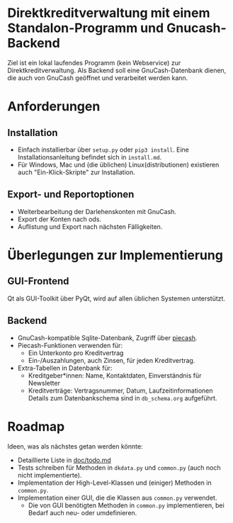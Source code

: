 # Direktkreditverwaltung mit einem Standalon-Programm und Gnucash-Backend

Ziel ist ein lokal laufendes Programm (kein Webservice) zur
Direktkreditverwaltung.  Als Backend soll eine GnuCash-Datenbank dienen, die
auch von GnuCash geöffnet und verarbeitet werden kann.

# Anforderungen
## Installation
- Einfach installierbar über `setup.py` oder `pip3 install`.  Eine
  Installationsanleitung befindet sich in `install.md`.
- Für Windows, Mac und (die üblichen) Linux(distributionen) existieren auch
  "Ein-Klick-Skripte" zur Installation.

## Export- und Reportoptionen
- Weiterbearbeitung der Darlehenskonten mit GnuCash.
- Export der Konten nach ods.
- Auflistung und Export nach nächsten Fälligkeiten.

# Überlegungen zur Implementierung
## GUI-Frontend
Qt als GUI-Toolkit über PyQt, wird auf allen üblichen Systemen unterstützt.

## Backend
- GnuCash-kompatible Sqlite-Datenbank, Zugriff über
  [piecash](https://github.com/sdementen/piecash).
- Piecash-Funktionen verwenden für:
  - Ein Unterkonto pro Kreditvertrag
  - Ein-/Auszahlungen, auch Zinsen, für jeden Kreditvertrag.
- Extra-Tabellen in Datenbank für:
  - Kreditgeber*innen: Name, Kontaktdaten, Einverständnis für Newsletter
  - Kreditverträge: Vertragsnummer, Datum, Laufzeitinformationen
  Details zum Datenbankschema sind in `db_schema.org` aufgeführt.

# Roadmap
Ideen, was als nächstes getan werden könnte:
- Detaillierte Liste in [doc/todo.md](doc/todo.md)
- Tests schreiben für Methoden in `dkdata.py` und `common.py` (auch noch nicht
  implementierte).
- Implementation der High-Level-Klassen und (einiger) Methoden in `common.py`.
- Implementation einer GUI, die die Klassen aus `common.py` verwendet.
  - Die von GUI benötigten Methoden in `common.py` implementieren, bei Bedarf
    auch neu- oder umdefinieren.

